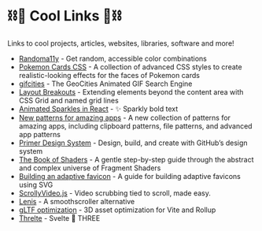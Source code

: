 # ⛓🧊 Cool Links 🧊⛓
Links to cool projects, articles, websites, libraries, software and more!

- [Randoma11y](https://randoma11y.com/) - Get random, accessible color combinations
- [Pokemon Cards CSS](https://deck-24abcd.netlify.app/) - A collection of advanced CSS styles to create realistic-looking effects for the faces of Pokemon cards
- [gifcities](https://gifcities.org/) - The GeoCities Animated GIF Search Engine
- [Layout Breakouts](https://ryanmulligan.dev/blog/layout-breakouts/) - Extending elements beyond the content area with CSS Grid and named grid lines
- [Animated Sparkles in React](https://www.joshwcomeau.com/react/animated-sparkles-in-react/) - ✨ Sparkly bold text
- [New patterns for amazing apps](https://web.dev/new-patterns-for-amazing-apps/) - A new collection of patterns for amazing apps, including clipboard patterns, file patterns, and advanced app patterns
- [Primer Design System](https://primer.style/) - Design, build, and create with GitHub’s design system
- [The Book of Shaders](https://thebookofshaders.com/) - A gentle step-by-step guide through the abstract and complex universe of Fragment Shaders
- [Building an adaptive favicon](https://web.dev/building-an-adaptive-favicon/) - A guide for building adaptive favicons using SVG
- [ScrollyVideo.js](https://scrollyvideo.js.org/) - Video scrubbing tied to scroll, made easy.
- [Lenis](https://lenis.studiofreight.com/) - A smoothscroller alternative
- [gLTF optimization](https://rd.nytimes.com/projects/optimizing-3d-gltf-assets-for-interactive-journalism) - 3D asset optimization for Vite and Rollup
- [Threlte](https://threlte.xyz/) - Svelte 🤝 THREE
